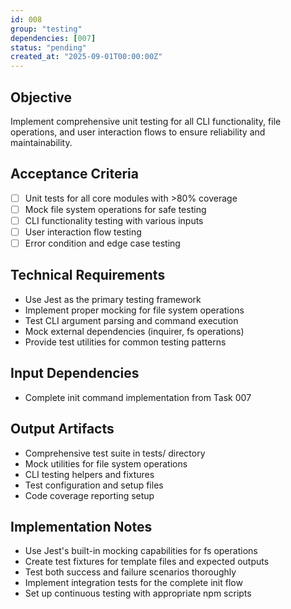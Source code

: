 ```yaml
---
id: 008
group: "testing"
dependencies: [007]
status: "pending"
created_at: "2025-09-01T00:00:00Z"
---
```


## Objective
Implement comprehensive unit testing for all CLI functionality, file operations, and user interaction flows to ensure reliability and maintainability.

## Acceptance Criteria
- [ ] Unit tests for all core modules with >80% coverage
- [ ] Mock file system operations for safe testing
- [ ] CLI functionality testing with various inputs
- [ ] User interaction flow testing
- [ ] Error condition and edge case testing

## Technical Requirements
- Use Jest as the primary testing framework
- Implement proper mocking for file system operations
- Test CLI argument parsing and command execution
- Mock external dependencies (inquirer, fs operations)
- Provide test utilities for common testing patterns

## Input Dependencies
- Complete init command implementation from Task 007

## Output Artifacts
- Comprehensive test suite in tests/ directory
- Mock utilities for file system operations
- CLI testing helpers and fixtures
- Test configuration and setup files
- Code coverage reporting setup

## Implementation Notes
- Use Jest's built-in mocking capabilities for fs operations
- Create test fixtures for template files and expected outputs
- Test both success and failure scenarios thoroughly
- Implement integration tests for the complete init flow
- Set up continuous testing with appropriate npm scripts